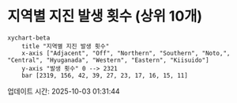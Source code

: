 # 지역별 지진 발생 횟수 (상위 10개)

```mermaid
xychart-beta
    title "지역별 지진 발생 횟수"
    x-axis ["Adjacent", "Off", "Northern", "Southern", "Noto,", "Central", "Hyuganada", "Western", "Eastern", "Kiisuido"]
    y-axis "발생 횟수" 0 --> 2321
    bar [2319, 156, 42, 39, 27, 23, 17, 16, 15, 11]
```

업데이트 시간: 2025-10-03 01:31:44
